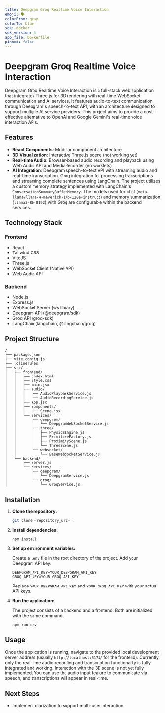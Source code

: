 ```yaml
---
title: Deepgram Groq Realtime Voice Interaction
emoji: 🗣️
colorFrom: gray
colorTo: blue
sdk: docker
sdk_version: 4
app_file: Dockerfile
pinned: false
---
```


# Deepgram Groq Realtime Voice Interaction

Deepgram Groq Realtime Voice Interaction is a full-stack web application that integrates Three.js for 3D rendering with real-time WebSocket communication and AI services. It features audio-to-text communication through Deepgram's speech-to-text API, with an architecture designed to support multiple AI service providers. This project aims to provide a cost-effective alternative to OpenAI and Google Gemini's real-time voice interaction APIs.

## Features

- **React Components**: Modular component architecture
- **3D Visualization**: Interactive Three.js scene (not working yet)
- **Real-time Audio**: Browser-based audio recording and playback using Web Audio API and MediaRecorder (no worklets)
- **AI Integration**: Deepgram speech-to-text API with streaming audio and real-time transcription. Groq integration for processing transcriptions and streaming complete sentences using LangChain. The project utilizes a custom memory strategy implemented with LangChain's `ConversationSummaryBufferMemory`. The models used for chat (`meta-llama/llama-4-maverick-17b-128e-instruct`) and memory summarization (`llama3-8b-8192`) with Groq are configurable within the backend services.

## Technology Stack

### Frontend

- React
- Tailwind CSS
- ViteJS
- Three.js
- WebSocket Client (Native API)
- Web Audio API

### Backend

- Node.js
- Express.js
- WebSocket Server (ws library)
- Deepgram API (@deepgram/sdk)
- Groq API (groq-sdk)
- LangChain (langchain, @langchain/groq)

## Project Structure

```
/
├── package.json
├── vite.config.js
├── .clinerules
├── src/
│   ├── frontend/
│   │   ├── index.html
│   │   ├── style.css
│   │   ├── main.jsx
│   │   ├── audio/
│   │   │   ├── AudioPlaybackService.js
│   │   │   └── AudioRecordingService.js
│   │   ├── App.jsx
│   │   ├── components/
│   │   │   ├── Scene.jsx
│   │   └── services/
│   │       ├── deepgram/
│   │       │   └── DeepgramWebSocketService.js
│   │       ├── three/
│   │       │   ├── PhysicsEngine.js
│   │       │   ├── PrimitiveFactory.js
│   │       │   ├── ProximityScene.js
│   │       │   └── ThreeScene.js
│   │       └── websocket/
│   │           └── BaseWebSocketService.js
│   └── backend/
│       ├── server.js
│       └── services/
│           ├── deepgram/
│           │   └── DeepgramService.js
│           └── groq/
│               └── GroqService.js
```

## Installation

1. **Clone the repository:**

   ```bash
   git clone <repository_url> .
   ```

2. **Install dependencies:**

   ```bash
   npm install
   ```

3. **Set up environment variables:**

   Create a `.env` file in the root directory of the project. Add your Deepgram API key:

   ```env
   DEEPGRAM_API_KEY=YOUR_DEEPGRAM_API_KEY
   GROQ_API_KEY=YOUR_GROQ_API_KEY
   ```

   Replace `YOUR_DEEPGRAM_API_KEY` and `YOUR_GROQ_API_KEY` with your actual API keys.

4. **Run the application:**

   The project consists of a backend and a frontend. Both are initialized with the same command.

   ```bash
   npm run dev
   ```

## Usage

Once the application is running, navigate to the provided local development server address (usually `http://localhost:5173/` for the frontend). Currently, only the real-time audio recording and transcription functionality is fully integrated and working. Interaction with the 3D scene is not yet fully implemented. You can use the audio input feature to communicate via speech, and transcriptions will appear in real-time.

## Next Steps

- Implement diarization to support multi-user interaction.
